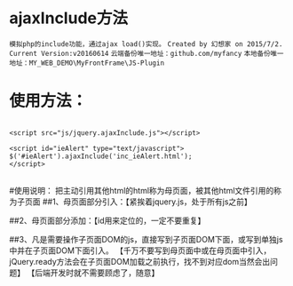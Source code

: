 # ajaxInclude方法
``模拟php的include功能，通过ajax load()实现。``
``Created by 幻想家 on 2015/7/2.``
``Current Version:v20160614``
``云端备份唯一地址：github.com/myfancy``
``本地备份唯一地址：MY_WEB_DEMO\MyFrontFrame\JS-Plugin``
# 使用方法：
<pre>
<code>
<<span>script src="js/jquery.ajaxInclude.js"</span>><<span>/script</span>>

<<span>script id="ieAlert" type="text/javascript"</span>>
<span>$('#ieAlert').ajaxInclude('inc_ieAlert.html');</span>
<<span>/script</span>>
</code>
</pre>

#使用说明：
把主动引用其他html的html称为母页面，被其他html文件引用的称为子页面
##1、母页面<head></head>部分引入：【紧挨着jquery.js，处于所有js之前】
 <script src="js/jquery.ajaxInclude.js"></script>
##2、母页面<body></body>部分添加：【id用来定位的，一定不要重复】
 <script id="ieAlert" type="text/javascript">
    $('#ieAlert').ajaxInclude('inc_ieAlert.html');
 </script>
##3、凡是需要操作子页面DOM的js，直接写到子页面DOM下面，或写到单独js中并在子页面DOM下面引入。
【千万不要写到母页面中或在母页面中引入，jQuery.ready方法会在子页面DOM加载之前执行，找不到对应dom当然会出问题】
【后端开发时就不需要顾虑了，随意】
